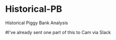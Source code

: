 Historical-PB
=============

Historical Piggy Bank Analysis

#I've already sent one part of this to Cam via Slack
